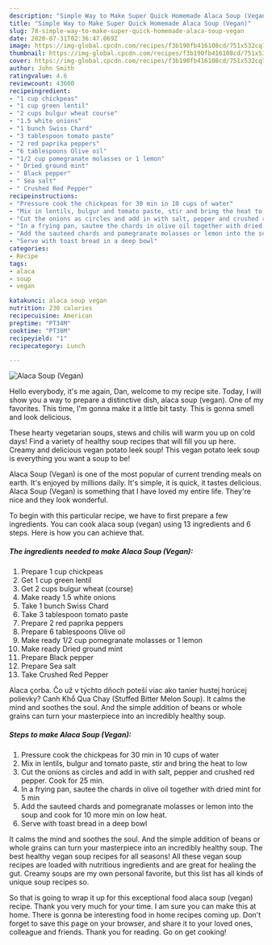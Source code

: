 ```yaml
---
description: "Simple Way to Make Super Quick Homemade Alaca Soup (Vegan)"
title: "Simple Way to Make Super Quick Homemade Alaca Soup (Vegan)"
slug: 78-simple-way-to-make-super-quick-homemade-alaca-soup-vegan
date: 2020-07-31T02:36:47.069Z
image: https://img-global.cpcdn.com/recipes/f3b190fb416108cd/751x532cq70/alaca-soup-vegan-recipe-main-photo.jpg
thumbnail: https://img-global.cpcdn.com/recipes/f3b190fb416108cd/751x532cq70/alaca-soup-vegan-recipe-main-photo.jpg
cover: https://img-global.cpcdn.com/recipes/f3b190fb416108cd/751x532cq70/alaca-soup-vegan-recipe-main-photo.jpg
author: John Smith
ratingvalue: 4.6
reviewcount: 43600
recipeingredient:
- "1 cup chickpeas"
- "1 cup green lentil"
- "2 cups bulgur wheat course"
- "1.5 white onions"
- "1 bunch Swiss Chard"
- "3 tablespoon tomato paste"
- "2 red paprika peppers"
- "6 tablespoons Olive oil"
- "1/2 cup pomegranate molasses or 1 lemon"
- " Dried ground mint"
- " Black pepper"
- " Sea salt"
- " Crushed Red Pepper"
recipeinstructions:
- "Pressure cook the chickpeas for 30 min in 10 cups of water"
- "Mix in lentils, bulgur and tomato paste, stir and bring the heat to low"
- "Cut the onions as circles and add in with salt, pepper and crushed red pepper. Cook for 25 min."
- "In a frying pan, sautee the chards in olive oil together with dried mint for 5 min"
- "Add the sauteed chards and pomegranate molasses or lemon into the soup and cook for 10 more min on low heat."
- "Serve with toast bread in a deep bowl"
categories:
- Recipe
tags:
- alaca
- soup
- vegan

katakunci: alaca soup vegan 
nutrition: 230 calories
recipecuisine: American
preptime: "PT34M"
cooktime: "PT38M"
recipeyield: "1"
recipecategory: Lunch

---
```



![Alaca Soup (Vegan)](https://img-global.cpcdn.com/recipes/f3b190fb416108cd/751x532cq70/alaca-soup-vegan-recipe-main-photo.jpg)

Hello everybody, it's me again, Dan, welcome to my recipe site. Today, I will show you a way to prepare a distinctive dish, alaca soup (vegan). One of my favorites. This time, I'm gonna make it a little bit tasty. This is gonna smell and look delicious.

These hearty vegetarian soups, stews and chilis will warm you up on cold days! Find a variety of healthy soup recipes that will fill you up here. Creamy and delicious vegan potato leek soup! This vegan potato leek soup is everything you want a soup to be!

Alaca Soup (Vegan) is one of the most popular of current trending meals on earth. It's enjoyed by millions daily. It's simple, it is quick, it tastes delicious. Alaca Soup (Vegan) is something that I have loved my entire life. They're nice and they look wonderful.


To begin with this particular recipe, we have to first prepare a few ingredients. You can cook alaca soup (vegan) using 13 ingredients and 6 steps. Here is how you can achieve that.

<!--inarticleads1-->

##### The ingredients needed to make Alaca Soup (Vegan):

1. Prepare 1 cup chickpeas
1. Get 1 cup green lentil
1. Get 2 cups bulgur wheat (course)
1. Make ready 1.5 white onions
1. Take 1 bunch Swiss Chard
1. Take 3 tablespoon tomato paste
1. Prepare 2 red paprika peppers
1. Prepare 6 tablespoons Olive oil
1. Make ready 1/2 cup pomegranate molasses or 1 lemon
1. Make ready  Dried ground mint
1. Prepare  Black pepper
1. Prepare  Sea salt
1. Take  Crushed Red Pepper


Alaca çorba. Čo už v týchto dňoch poteší viac ako tanier hustej horúcej polievky? Canh Khổ Qua Chay (Stuffed Bitter Melon Soup). It calms the mind and soothes the soul. And the simple addition of beans or whole grains can turn your masterpiece into an incredibly healthy soup. 

<!--inarticleads2-->

##### Steps to make Alaca Soup (Vegan):

1. Pressure cook the chickpeas for 30 min in 10 cups of water
1. Mix in lentils, bulgur and tomato paste, stir and bring the heat to low
1. Cut the onions as circles and add in with salt, pepper and crushed red pepper. Cook for 25 min.
1. In a frying pan, sautee the chards in olive oil together with dried mint for 5 min
1. Add the sauteed chards and pomegranate molasses or lemon into the soup and cook for 10 more min on low heat.
1. Serve with toast bread in a deep bowl


It calms the mind and soothes the soul. And the simple addition of beans or whole grains can turn your masterpiece into an incredibly healthy soup. The best healthy vegan soup recipes for all seasons! All these vegan soup recipes are loaded with nutritious ingredients and are great for healing the gut. Creamy soups are my own personal favorite, but this list has all kinds of unique soup recipes so. 

So that is going to wrap it up for this exceptional food alaca soup (vegan) recipe. Thank you very much for your time. I am sure you can make this at home. There is gonna be interesting food in home recipes coming up. Don't forget to save this page on your browser, and share it to your loved ones, colleague and friends. Thank you for reading. Go on get cooking!
